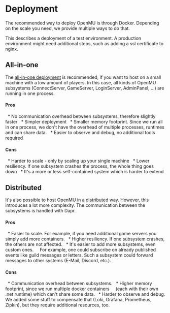 # Deployment

The recommended way to deploy OpenMU is through Docker. Depending on the scale you need, we provide multiple ways to do that.

This describes a deployment of a test environment. A production environment might need additional steps, such as adding a ssl certificate to nginx.

## All-in-one

The [all-in-one deployment](/all-in-one/) is recommended, if you want to host on a small machine with a low amount of players.
In this case, all kinds of OpenMU subsystems (ConnectServer, GameServer, LoginServer, AdminPanel, ...) are running in one process.

#### Pros
  * No communication overhead between subsystems, therefore slightly faster
  * Simpler deployment
  * Smaller memory footprint. Since we run all in one process, we don't have the overhead of multiple processes, runtimes and can share data.
  * Easier to observe and debug, no additional tools required
  
#### Cons
  * Harder to scale - only by scaling up your single machine
  * Lower resiliency. If one subsystem crashes the process, the whole thing goes down
  * It's a more or less self-contained system which is harder to extend

## Distributed

It's also possible to host OpenMU in a [distributed](/distributed/) way. However, this introduces a lot more complexity.
The communication between the subsystems is handled with Dapr.

#### Pros
  * Easier to scale. For example, if you need additional game servers you simply add more containers.
  * Higher resiliency. If one subsystem crashes, the others are not affected.
  * It's easier to add more subsystems, even custom ones.
    For example, one could subscribe on already published events like guild messages or letters.
    Such a subsystem could forward messages to other systems (E-Mail, Discord, etc.).

#### Cons
  * Communication overhead between subsystems.
  * Higher memory footprint, since we run multiple docker containers
    (each with their own .net runtime) which can't share some data.
  * Harder to observe and debug. We added some stuff to compensate that (Loki, Grafana, Prometheus, Zipkin), but they require additional resources, too.

